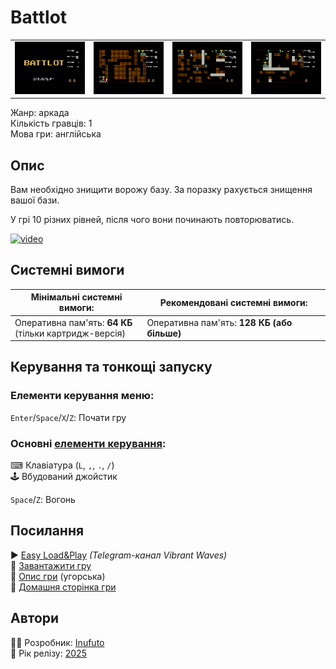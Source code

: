 # Battlot

| | | | |
| --- | --- | --- | --- |
|![screen1](screenshots/scrn_battlot_01.png)|![screen2](screenshots/scrn_battlot_02.png)|![screen3](screenshots/scrn_battlot_03.png)|![screen4](screenshots/scrn_battlot_04.png)|

Жанр: аркада  
Кількість гравців: 1  
Мова гри: англійська  


## Опис

Вам необхідно знищити ворожу базу. За поразку рахується знищення вашої бази.  

У грі 10 різних рівней, після чого вони починають повторюватись.

[![video](https://img.youtube.com/vi/s3s4x_kFsYc/0.jpg)](https://www.youtube.com/watch?v=s3s4x_kFsYc)

## Системні вимоги

|Мінімальні системні вимоги:|Рекомендовані системні вимоги:|
|---------------------------|------------------------------|
|Оперативна пам'ять: **64 КБ**<br>(тільки картридж-версія)|Оперативна пам'ять: **128 КБ (або більше)**|  

## Керування та тонкощі запуску
### Елементи керування меню:

`Enter`/`Space`/`X`/`Z`: Почати гру  

### Основні [елементи керування](../controllers.md):
⌨ Клавіатура (`L`, `,`, `.`, `/`)  
🕹 Вбудований джойстик  

`Space`/`Z`: Вогонь

## Посилання

▶ [Easy Load&Play](https://t.me/EP128k_Load_n_Play/789) *(Telegram-канал Vibrant Waves)*  
💾 [Завантажити гру](http://www.ep128.hu/Ep_Games/Prg/Battlot.rar)  
📃 [Опис гри](http://www.ep128.hu/Games/Battlot.htm) (угорська)  
🏡 [Домашня сторінка гри](http://inufuto.web.fc2.com/8bit/battlot/#ep64)

## Автори
👨‍💻 Розробник: [Inufuto](../../community/inufuto.md)  
📅 Рік релізу: [2025](../release_years/2025.md)  